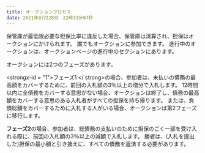 ```yaml
---
title: オークションプロセス
date: 2021年07月28日　22時33分07秒
---
```


保管庫が最低限必要な担保比率に違反した場合、保管庫は清算され、担保はオークションにかけられます。 誰でもオークションに参加できます。 進行中のオークションは、オークションページの進行中のセクションにあります。

オークションには2つのフェーズがあります。

<strongx-id = "1">フェーズ1 </ strong>の場合、参加者は、未払いの債務の最高額をカバーするために、前回の入札額の3％以上の増分で入札します。  12時間以内に全債務をカバーする意思がない場合、オークションは終了し、債務の最高額をカバーする意思のある入札者がすべての担保を持ち帰ります。 または、負債総額をカバーするために入札する人がいる場合、オークションは第2フェーズに移行します。

**フェーズ2**の場合、参加者は、総債務の支払いのために担保のごく一部を受け入れる際に、前回の入札額の3％以上の減額で入札します。 勝者は、(入札を提出した)担保の最小額と引き換えに、すべての債務を返済する必要があります。
